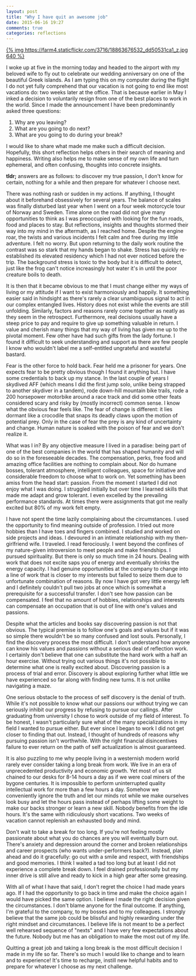 ```yaml
---
layout: post
title: "Why I have quit an awesome job"
date: 2015-06-16 19:27
comments: true
categories: reflections
---
```


[{% img https://farm4.staticflickr.com/3716/18863676532_dd50531ca1_z.jpg 640 %}](https://www.flickr.com/photos/tentaclephotos/18863676532)

I woke up at five in the morning today and headed to the airport with my beloved wife to fly out to celebrate our wedding anniversary on one of the beautiful Greek islands. As I am typing this on my computer during the flight I do not yet fully comprehend that our vacation is not going to end like most vacations do: two weeks later at the office. That is because earlier in May I inked a decision to voluntarily resign from one of the best places to work in the world. Since I made the announcement I have been predominantly asked three questions:

 1. Why are you leaving?
 2. What are you going to do next?
 3. What are you going to do during your break?

I would like to share what made me make such a difficult decision. Hopefully, this short reflection helps others in their search of meaning and happiness. Writing also helps me to make sense of my own life and turn ephemeral, and often confusing, thoughts into concrete insights.

**tldr;** answers are as follows: to discover my true passion, I don't know for certain, nothing for a while and then prepare for whatever I choose next.

There was nothing rash or sudden in my actions. If anything, I thought about it beforehand obsessively for several years. The balance of scales was finally disturbed last year when I went on a four week motorcycle tour of Norway and Sweden. Time alone on the road did not give many opportunities to think as I was preoccupied with looking for the fun roads, food and places to stay. But reflections, insights and thoughts stormed their way into my mind in the aftermath, as I reached home. Despite the engine roar, the twists and various incidents I felt calm and free during my little adventure. I felt no worry. But upon returning to the daily work routine the contrast was so stark that my hands began to shake. Stress has quickly re-established its elevated residency which I had not ever noticed before the trip. The background stress is toxic to the body but it is difficult to detect, just like the frog can't notice increasingly hot water it's in until the poor creature boils to death.

It is then that it became obvious to me that I must change either my ways of living or my attitude if I want to exist harmoniously and happily. It something easier said in hindsight as there's rarely a clear unambiguous signal to act in our complex entangled lives. History does not exist while the events are still unfolding. Similarly, factors and reasons rarely come together as neatly as they seem in the retrospect. Furthermore, real decisions usually have a steep price to pay and require to give up something valuable in return. I value and cherish many things that my way of living has given me up to the pivotal moment. Few other have had such gifts from the lady fortune. I found it difficult to seek understanding and support as there are few people I know who wouldn't label me a self-entitled ungrateful and wasteful bastard.

Fear is the other force to hold back. Fear held me a prisoner for years. One expects fear to be pretty obvious though I found it anything but. I have some credentials to back up my stance. In the last couple of years I skydived AFF (which means I did the first jump solo, unlike being strapped to another skydiver in a tandem), rode down-hill mountain bike trails, rode a 200 horsepower motorbike around a race track and did some other feats considered scary and risky by (mostly incorrect) common sense. I know what the obvious fear feels like. The fear of change is different: it lies dormant like a crocodile that snaps its deadly claws upon the motion of potential prey. Only in the case of fear the prey is any kind of uncertainty and change. Human nature is soaked with the poison of fear and we don't realize it.

What was I in? By any objective measure I lived in a paradise: being part of one of the best companies in the world that has shaped humanity and will do so in the foreseeable decades. The compensation, perks, free food and amazing office facilities are nothing to complain about. Nor do humane bosses, tolerant atmosphere, intelligent colleagues, space for initiative and considerable freedom to choose what to work on. Yet something has been amiss from the head start: passion. From the moment I started I did not enjoy what I was doing. I struggled initially but over time I learned skills that made me adapt and grow tolerant. I even excelled by the prevailing performance standards. At times there were assignments that got me really excited but 80% of my work felt empty.

I have not spent the time lazily complaining about the circumstances. I used the opportunity to find meaning outside of profession. I tried out more hobbies than I have toes and fingers combined. I studied and worked on side projects and ideas. I devoured in an intimate relationship with my then-girlfriend wife. I traveled. I read ferociously. I went beyond the confines of my nature-given introversion to meet people and make friendships. I pursued spirituality. But there is only so much time in 24 hours. Dealing with work that does not excite saps you of energy and eventually shrinks the energy capacity. I had genuine opportunities at the company to change into a line of work that is closer to my interests but failed to seize them due to unfortunate combination of reasons. By now I have got very little energy left and I definitely couldn't pull two jobs at once which is somewhat a prerequisite for a successful transfer. I don't see how passion can be compensated. I feel that no amount of hobbies, relationships and interests can compensate an occupation that is out of line with one's values and passions.

Despite what the articles and books say discovering passion is not that obvious. The typical premise is to follow one's goals and values but if it was so simple there wouldn't be so many confused and lost souls. Personally, I find the discovery process the most difficult. I don't understand how anyone can know his values and passions without a serious deal of reflection work. I certainly don't believe that one can substitute the hard work with a half an hour exercise. Without trying out various things it's not possible to determine what one is really excited about. Discovering passion is a process of trial and error. Discovery is about exploring further what little we have experienced so far along with finding new turns. It is not unlike navigating a maze.

One serious obstacle to the process of self discovery is the denial of truth. While it's not possible to know what our passions our without trying we can seriously inhibit our progress by refusing to pursue our callings. After graduating from university I chose to work outside of my field of interest. To be honest, I wasn't particularly sure what of the many specializations in my field I wanted to pursue either. But ever since I began to work I did not get closer to finding that out. Instead, I thought of hundreds of reasons why pursuing passion isn't worthwhile. With the right financial disincentives failure to ever return on the path of self actualization is almost guaranteed.

It is also puzzling to me why people living in a westernish modern world rarely ever consider taking a long break from work. We live in an era of unprecedented productivity and economic growth. Yet most of us sit chained to our desks for 8-14 hours a day as if we were coal miners of the bygone centuries. It is impossible to perform uninterrupted quality intellectual work for more than a few hours a day. Somehow we conveniently ignore the truth and let our minds rot while we make ourselves look busy and let the hours pass instead of perhaps lifting some weight to make our backs stronger or learn a new skill. Nobody benefits from the idle hours. It's the same with ridiculously short vacations. Two weeks of vacation cannot replenish an exhausted body and mind.

Don't wait to take a break for too long. If you're not feeling mostly passionate about what you do chances are you will eventually burn out. There's anxiety and depression around the corner and broken relationships and career prospects (who wants under-performers back?). Instead, plan ahead and do it gracefully: go out with a smile and respect, with friendships and good memories. I think I waited a tad too long but at least I did not experience a complete break down. I feel drained professionally but my inner drive is still alive and ready to kick in a high gear after some greasing.

With all of what I have that said, I don't regret the choice I had made years ago. If I had the opportunity to go back in time and make the choice again I would have picked the same option. I believe I made the right decision given the circumstances. I don't blame anyone for the final outcome. If anything, I'm grateful to the company, to my bosses and to my colleagues. I strongly believe that the same job could be blissful and highly rewarding under the right mindset and circumstances. I believe life is not meant to be a perfect well rehearsed sequence of "nexts" and I have very few expectations about the future. Nobody but me has an obligation to make the most out of my life.

Quitting a great job and taking a long break is the most difficult decision I made in my life so far. There's so much I would like to change and to learn and to experience! It's time to recharge, instill new helpful habits and to prepare for whatever I choose as my next challenge.

